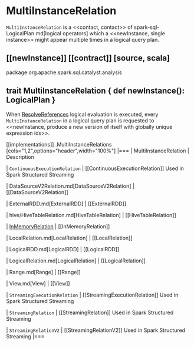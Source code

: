 # MultiInstanceRelation

`MultiInstanceRelation` is a <<contact, contact>> of spark-sql-LogicalPlan.md[logical operators] which a <<newInstance, single instance>> might appear multiple times in a logical query plan.

[[newInstance]]
[[contract]]
[source, scala]
----
package org.apache.spark.sql.catalyst.analysis

trait MultiInstanceRelation {
  def newInstance(): LogicalPlan
}
----

When [ResolveReferences](../logical-analysis-rules/ResolveReferences.md) logical evaluation is executed, every `MultiInstanceRelation` in a logical query plan is requested to <<newInstance, produce a new version of itself with globally unique expression ids>>.

[[implementations]]
.MultiInstanceRelations
[cols="1,2",options="header",width="100%"]
|===
| MultiInstanceRelation
| Description

| `ContinuousExecutionRelation`
| [[ContinuousExecutionRelation]] Used in Spark Structured Streaming

| DataSourceV2Relation.md[DataSourceV2Relation]
| [[DataSourceV2Relation]]

| ExternalRDD.md[ExternalRDD]
| [[ExternalRDD]]

| hive/HiveTableRelation.md[HiveTableRelation]
| [[HiveTableRelation]]

| [InMemoryRelation](../logical-operators/InMemoryRelation.md)
| [[InMemoryRelation]]

| LocalRelation.md[LocalRelation]
| [[LocalRelation]]

| LogicalRDD.md[LogicalRDD]
| [[LogicalRDD]]

| LogicalRelation.md[LogicalRelation]
| [[LogicalRelation]]

| Range.md[Range]
| [[Range]]

| View.md[View]
| [[View]]

| `StreamingExecutionRelation`
| [[StreamingExecutionRelation]] Used in Spark Structured Streaming

| `StreamingRelation`
| [[StreamingRelation]] Used in Spark Structured Streaming

| `StreamingRelationV2`
| [[StreamingRelationV2]] Used in Spark Structured Streaming
|===
